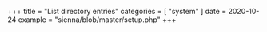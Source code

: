 +++
title = "List directory entries"
categories = [ "system" ]
date = 2020-10-24
example = "sienna/blob/master/setup.php"
+++
